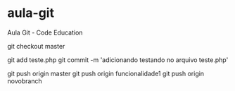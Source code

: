 # aula-git
Aula Git - Code Education

git checkout master

git add teste.php
git commit -m 'adicionando testando no arquivo teste.php'

git push origin master
git push origin funcionalidade1
git push origin novobranch
